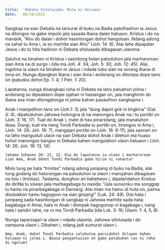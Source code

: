 ```yaml
---
title:  'Debata Sitolusada: Mula ni Haluaon'
date:   08/10/2023
---
```


Sangkap na sian Debata na tarsurat di buku na Badia patolhashon ia Jesus na ditongos na gabe impolo jala sasada Ibana dalan haluaon. Kristus i do na mandok, “Ahu do dalan i dohot hasintongan dohot hangoluan. Ndang adong na sahat tu Ama i, ia so marhite sian Ahu” (Joh. 14: 6). Alai tahe dipapatar Jesus i do tu hita hadirion ni Debata sitolusada dibagasan ulaonna.

Saluhut na binahen ni Kristus i sasintong holan patuduhon jala marharoroan sian Ama na di surgo i (ida ma Joh. 4: 34; Joh. 5: 30; Joh. 12: 45). Alai, ingotma ia ulaon na binahen ni Jesus i ndada tubu sian na sorang Ibana di tona on. Nunga dijangkon Ibana i sian Ama i andorang so ditompa dope tano on (patudos dohot Ep. 1: 4; 1 Petr. 1: 20).

Lapatanna, nunga disangkapi roha ni Debata na laho paluahon jolma i andorang so dipeakkon dope ojahan ni hasiangan on, jala manghirim do Ibana asa mian ditongatonga ni jolma bahen pasauthon sangkapna i.

Anak i manjadihon tano on (Joh.1: 3) jala “dung dapot gok ni tingkina” (Gal. 4: 4), dipatuduhon Jahowa holongna di na manongos Anak na i tu portibi on (Joh. 3: 16, 17). Tuat do Anak i, mate di hau pinarsilang, jala manaluhon dosa. Dungi, tuat ma nang Tondi Parbadia tu portibi on, tinongos ni Ama i, (Joh. 14: 26; Joh. 16: 7), mangajari portibi on (Joh. 16: 8-11), jala saonari on na laho manguduti ulaon na sian Debata dohot Anak i dilehon ma huaso huhut manongos bangso ni Debata bahen mangulahon ulaon haluaon i (Joh. 14: 26; Joh. 16: 13, 14).

`Jahama Johanes 20: 21, 22. Dia do lapatanna ia ulaon i marharoroan sian Ama, Anak dohot Tondi Parbadia gabe hirim ni rohanta?`

Molo tung pe hata “trinitas” ndang adong jumpang di buku na Badia, alai tung godang do hatorangan na patuduhon ia ulaon i marojahan dibagasan na tolu i (trinitas). Taidama, dunghon ari haheheon i, dipataridahon Kristus do diriNa tu sisean jala marbagabaga tu nasida: “Jala suruonku ma songgop tu hamu na pinarbagabaga ni Damang. Alai mian ma hamu di huta on, paima disolukkon hamu hagogoon na sian ginjang!” (Luk. 24: 49). Disi hata i jumpang sada hasintongan di sangkap ni Jahowa marhite sada hata: bagabaga ni Amai, hata ni Anak i dompak hagogonop ni bagabaga i, nang hata i sandiri tahe, na ro ma Tondi Parbadia (ida Luk. 3: 16; Ulaon. 1: 4, 5, 8).

Nunga taparsiajari ia ulaon i ndada ulaonta. Jahowa sitolusada i do nampuna ulaon i. Dibahen i, ndang jadi sumurut ulaon i.

`Ama, Anak, dohot Tondi Parbadia saluhutna parsidohot diluaon bahen haluaon ni jolma i. Boasa pangantusion on gabe patubuhon las ni roha di ngolum?`